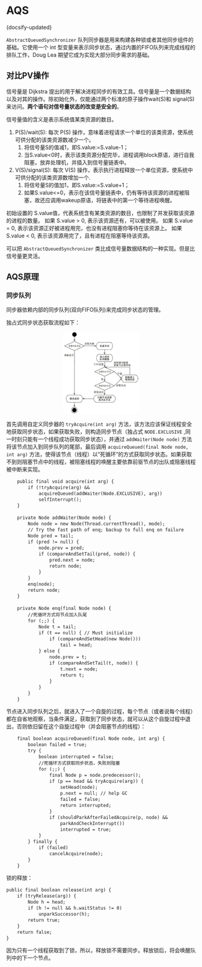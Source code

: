 # AQS
{docsify-updated}


`AbstractQueuedSynchronizer` 队列同步器是用来构建各种锁或者其他同步组件的基础。它使用一个 int 型变量来表示同步状态，通过内置的FIFO队列来完成线程的排队工作，Doug Lea 期望它成为实现大部分同步需求的基础。

## 对比PV操作
信号量是 Dijkstra 提出的用于解决进程同步的有效工具。信号量是一个数据结构以及对其的操作。除初始化外，仅能通过两个标准的原子操作wait(S)和 signal(S)来访问。**两个语句对信号量状态的改变是安全的**。

信号量值的含义是表示系统值某类资源的数目。

1. P(S)/wait(S): 每次 P(S) 操作，意味着进程请求一个单位的该类资源，使系统可供分配的该类资源数减少一个。 
   1. 将信号量S的值减1，即S.value:=S.value-1；
   2. 当S.value<0时，表示该类资源分配完毕，进程调用block原语，进行自我阻塞，放弃处理机，并插入到信号量链表中。 
2. V(S)/signal(S): 每次 V(S) 操作，表示执行进程释放一个单位资源，使系统中可供分配的该类资源数增加一个.
   1. 将信号量S的值加1，即S.value:=S.value+1； 
   2. 如果S.value<=0，表示在该信号量链表中，仍有等待该资源的进程被阻塞，故还应调用wakeup原语，将链表中的第一个等待进程唤醒。

初始设置的 S.value值，代表系统含有某类资源的数目，也限制了并发获取该资源的进程的数量。
如果 S.value > 0, 表示该资源还有，可以被使用。
如果 S.value = 0, 表示该资源正好被进程用完，也没有进程阻塞你等待在该资源上。
如果 S.value < 0, 表示该资源用完了，且有进程在阻塞等待该资源。

可以把 `AbstractQueuedSynchronizer` 类比成信号量数据结构的一种实现。但是比信号量更灵活。

## AQS原理

### 同步队列
同步器依赖内部的同步队列(双向FIFO队列)来完成同步状态的管理。

独占式同步状态获取流程如下：
<center><img src="pics/AQS-Exclusive.png" height=40% width=40%></center>

首先调用自定义同步器的 `tryAcquire(int arg)` 方法，该方法应该保证线程安全地获取同步状态，如果获取失败，则构造同步节点（独占式 `NODE.EXCLUSIVE` ,同一时刻只能有一个线程成功获取同步状态），并通过 `addWaiter(Node node)` 方法将该节点加入到同步队列的尾部，最后调用 `acquireQueued(final Node node, int arg)` 方法，使得该节点（线程）以“死循环”的方式获取同步状态。如果获取不到则阻塞节点中的线程，被阻塞线程的唤醒主要依靠前驱节点的出队或阻塞线程被中断来实现。
```
    public final void acquire(int arg) {
        if (!tryAcquire(arg) &&
            acquireQueued(addWaiter(Node.EXCLUSIVE), arg))
            selfInterrupt();
    }

    private Node addWaiter(Node mode) {
        Node node = new Node(Thread.currentThread(), mode);
        // Try the fast path of enq; backup to full enq on failure
        Node pred = tail;
        if (pred != null) {
            node.prev = pred;
            if (compareAndSetTail(pred, node)) {
                pred.next = node;
                return node;
            }
        }
        enq(node);
        return node;
    }
    
    private Node enq(final Node node) {
        //死循环方式将节点加入队尾
        for (;;) {
            Node t = tail;
            if (t == null) { // Must initialize
                if (compareAndSetHead(new Node()))
                    tail = head;
            } else {
                node.prev = t;
                if (compareAndSetTail(t, node)) {
                    t.next = node;
                    return t;
                }
            }
        }
    }
```
节点进入同步队列之后，就进入了一个自旋的过程，每个节点（或者说每个线程）都在自省地观察，当条件满足，获取到了同步状态，就可以从这个自旋过程中退出，否则依旧留在这个自旋过程中（并会阻塞节点的线程）：
``` 
    final boolean acquireQueued(final Node node, int arg) {
        boolean failed = true;
        try {
            boolean interrupted = false;
            //死循环方式获取同步状态，失败则阻塞
            for (;;) {
                final Node p = node.predecessor();
                if (p == head && tryAcquire(arg)) {
                    setHead(node);
                    p.next = null; // help GC
                    failed = false;
                    return interrupted;
                }
                if (shouldParkAfterFailedAcquire(p, node) &&
                    parkAndCheckInterrupt())
                    interrupted = true;
            }
        } finally {
            if (failed)
                cancelAcquire(node);
        }
    }
```

锁的释放：
```
public final boolean release(int arg) {
    if (tryRelease(arg)) {
        Node h = head;
        if (h != null && h.waitStatus != 0)
            unparkSuccessor(h);
        return true;
    }
    return false;
}
```
因为只有一个线程获取到了锁，所以，释放锁不需要同步。释放锁后，将会唤醒队列中的下一个节点。